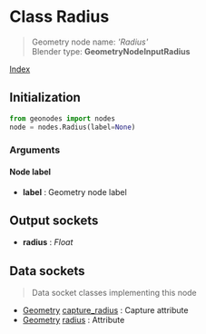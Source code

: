 
# Class Radius

> Geometry node name: _'Radius'_<br>Blender type:  **GeometryNodeInputRadius**


[Index](/docs/index.md)

## Initialization


```python
from geonodes import nodes
node = nodes.Radius(label=None)
```


### Arguments


#### Node label



- **label** : Geometry node label



## Output sockets



- **radius** : _Float_



## Data sockets

> Data socket classes implementing this node




- [Geometry](../sockets/Geometry.md) [capture_radius](../sockets/Geometry.md#capture_radius) : Capture attribute
- [Geometry](../sockets/Geometry.md) [radius](../sockets/Geometry.md#radius) : Attribute



